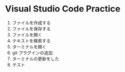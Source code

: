 # Visual Studio Code Practice

1. ファイルを作成する
2. ファイルを保存する
3. ファイルを開く
4. テキストを検索する
5. ターミナルを開く
6. git プラグインの追加
7. ターミナルの更新をした
8. テスト
